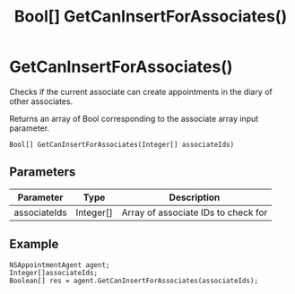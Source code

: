 ﻿---
uid: crmscript_class_nsappointmentagent_getcaninsertforassociates
title: Bool[] GetCanInsertForAssociates()
intellisense: NSAppointmentAgent.GetCanInsertForAssociates
keywords: NSAppointmentAgent, GetCanInsertForAssociates, GetCanInsertForAssociates(Integer[])
so.topic: reference
---

# GetCanInsertForAssociates()

Checks if the current associate can create appointments in the diary of other associates.

Returns an array of Bool corresponding to the associate array input parameter.

`Bool[] GetCanInsertForAssociates(Integer[] associateIds)`

## Parameters

| Parameter | Type | Description |
|---|---|---|
| associateIds | Integer[] | Array of associate IDs to check for |

## Example

```crmscript
NSAppointmentAgent agent;
Integer[]associateIds;
Boolean[] res = agent.GetCanInsertForAssociates(associateIds);
```
